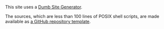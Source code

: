 This site uses a [Dumb Site Generator][dsg].

The sources, which are less than 100 lines of POSIX shell scripts, are made
available as [a GitHub repository template][dsg-repo].

[dsg]: https://so.dang.cool/blog/2024-01-22-DSG-Dumb-Site-Generator/
[dsg-repo]: https://github.com/booniepepper/dsg-posix-md
